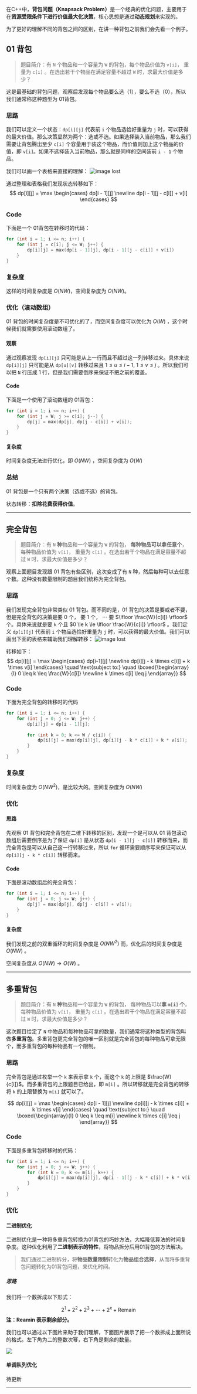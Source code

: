 在C++中，​**背包问题（Knapsack Problem）​**​ 是一个经典的优化问题，主要用于在**资源受限条件下进行价值最大化决策**，核心思想是通过**动态规划**来实现的。

为了更好的理解不同的背包之间的区别，在讲一种背包之前我们会先看一个例子。
## 01 背包

>题目简介：有 `N` 个物品和一个容量为 `W` 的背包，每个物品价值为 `v[i]`， 重量为 `c[i]` 。在选出若干个物品在满足容量不超过 `W` 时，求最大价值是多少？

这是最基础的背包问题，观察后发现每个物品要么选（1），要么不选（0），所以我们通常称这种题型为 01背包。

### 思路
我们可以定义一个状态：`dp[i][j]` 代表前 `i` 个物品选恰好重量为 `j` 时，可以获得的最大价值。那么决策显然为两个：选或不选。如果选择装入当前物品，那么我们需要让背包腾出至少 `c[i]` 个容量用于装这个物品，而价值则加上这个物品的价值，即 `v[i]`。如果不选择装入当前物品，那么就是同样的空间装前 `i - 1` 个物品。

我们可以画一个表格来直接的理解：
![image lost](../../assets/images/knapsack1.png)

通过整理和表格我们发现状态转移如下：
$$
dp[i][j] = \max \begin{cases}
dp[i - 1][j]
\newline
dp[i - 1][j - c[i]] + v[i]
\end{cases}
$$
### Code
下面是一个 01背包在转移时的代码：
```cpp
for (int i = 1; i <= n; i++) {
	for (int j = c[i]; j <= W; j++) {
		dp[i][j] = max(dp[i - 1][j], dp[i - 1][j - c[i]] + v[i])
	}
}
```
### 复杂度
这样的时间复杂度是 $O(NW)$，空间复杂度为 $O(NW)$。
### 优化（滚动数组）
01 背包的时间复杂度是不可优化的了，而空间复杂度可以优化为 $O(W)$ ，这个时候我们就需要使用滚动数组了。
#### 观察
通过观察发现 `dp[i][j]` 只可能是从上一行而且不超过这一列转移过来。具体来说 `dp[i][j]` 只可能是从 `dp[u][v]` 转移过来且 $1 \le u \le i - 1, \ 1 \le v \le j$ 。所以我们可以把 `N` 行压成 1 行，但是我们需要倒序来保证不把之前的覆盖。

#### Code
下面是一个使用了滚动数组的 01背包：
```cpp
for (int i = 1; i <= n; i++) {
	for (int j = W; j >= c[i]; j--) {
		dp[j] = max(dp[j], dp[j - c[i]] + v[i]);
	}
}
```
#### 复杂度
时间复杂度无法进行优化，即 $O(NW)$ ，空间复杂度为 $O(W)$
### 总结
01 背包是一个只有两个决策（选或不选）的背包。

状态转移：**扣除花费获得价值**。

---
## 完全背包

> 题目简介：有 `N` **种**物品和一个容量为 `W` 的背包， **每种物品可以拿任意个**，每种物品价值为 `v[i]`， 重量为 `c[i]` 。在选出若干个物品在满足容量不超过 `W` 时，求最大价值是多少？

观察上面题目发现跟 01 背包有些区别，这次变成了有 `N` 种，然后每种可以去任意个数。这种没有数量限制的题目我们统称为完全背包。
### 思路
我们发现完全背包非常类似 01 背包。而不同的是，01 背包的决策是要或者不要，但是完全背包的决策是要 0 个， 要 1 个， $\cdots$  要 $\lfloor \frac{W}{c[i]} \rfloor$ 个。具体来说就是要 `k` 个且 $0 \le k \le \lfloor \frac{W}{c[i]} \rfloor$ 。我们定义 `dp[i][j]` 代表前 `i` 个物品选恰好重量为 `j` 时，可以获得的最大价值。我们可以画出下面的表格来辅助我们理解转移：
![image lost](../../assets/images/knapsack2.png)

转移如下：
$$
dp[i][j] = \max \begin{cases} 
dp[i-1][j] \newline
dp[i][j - k \times c[i]] + k \times v[i]
\end{cases}
\quad
\text{subject to:} \quad 
\boxed{\begin{array}{l} 
0 \leq k \leq \frac{W}{c[i]} \newline
k \times c[i] \leq j 
\end{array}}
$$
### Code
下面为完全背包的转移时的代码
```cpp
for (int i = 1; i <= n; i++) {
	for (int j = 0; j <= W; j++) {
		dp[i][j] = dp[i - 1][j];
		
		for (int k = 0; k <= W / c[i]) {
			dp[i][j] = max(dp[i][j], dp[i][j - k * c[i]] + k * v[i]);
		}
	}
}
```
### 复杂度
时间复杂度为 $O(N{W} ^ {2})$，是比较大的。空间复杂度为 $O(NW)$
### 优化 
#### 思路
先观察 01 背包和完全背包在二维下转移的区别，发现一个是可以从
 01 背包滚动数组后需要倒序是为了保证 `dp[i]` 是从状态 `dp[i - 1][j - c[i]]` 转移而来，而完全背包是可以从自己这一行转移过来，所以 `for` 循环需要顺序写来保证可以从 `dp[i][j - k * c[i]]` 转移而来。

#### Code
下面是滚动数组后的完全背包：
```cpp
for (int i = 1; i <= n; i++) {
	for (int j = 0; j <= W; j++) {
		dp[j] = max(dp[j], dp[j - c[i]] + v[i]);
	}
}
```

#### 复杂度
我们发现之前的双重循环的时间复杂度是 $O(N{W}^{2})$ 而，优化后的时间复杂度是 $O(NW)$ 。

空间复杂度从 $O(NW) \to O(W)$ 。

---
## 多重背包

> 题目简介：有 `N` **种**物品和一个容量为 `W` 的背包， 每种物品可以**拿 `m[i]` 个**，每种物品价值为 `v[i]`， 重量为 `c[i]` 。在选出若干个物品在满足容量不超过 `W` 时，求最大价值是多少？

这次题目给定了 `N` 中物品和每种物品可拿的数量，我们通常将这种类型的背包叫做**多重背包**。多重背包更完全背包的唯一区别就是完全背包的每种物品可拿无限个，而多重背包的每种物品有一个限制。

### 思路
完全背包是通过枚举一个 `k` 来表示拿 `k` 个，而这个 `k` 的上限是 $\frac{W}{c[i]}$。而多重背包的上限题目已给出，即 `m[i]` 。所以转移就是完全背包的转移将 `k` 的上限替换为 `m[i]` 就可以了。

$$
dp[i][j] = \max \begin{cases}
dp[i - 1][j] \newline
dp[i][j - k \times c[i]] + k \times v[i]
\end{cases}
\quad
\text{subject to:} \quad 
\boxed{\begin{array}{l} 
0 \leq k \leq m[i] \newline
k \times c[i] \leq j 
\end{array}}
$$

### Code
下面是多重背包转移时的代码：
```cpp
for (int i = 1; i <= n; i++) {
	for (int j = 0; j <= W; j++) {
		for (int k = 0; k <= m[i]; k++) {
			dp[i][j] = max(dp[i][j], dp[i - 1][j - k * c[i]] + k * v[i]);
		}
	}
}
```

### 优化
#### 二进制优化
二进制优化是一种将多重背包转换为01背包的巧妙方法，大幅降低算法的时间复杂度。这种优化利用了**二进制表示的特性**，将物品拆分后用01背包的方法解决。

> 我们通过二进制拆分，将**物品数量限制**转化为**物品组合选择**，从而将多重背包问题转化为01背包问题，来优化时间。
##### 思路
我们将一个数拆成以下形式：

$$
2^1 + 2^2 + 2^3 + \cdots + 2^x + \text{Remain}
$$
**注：$\text{Reamin}$ 表示剩余部分。**

我们也可以通过以下图片来助于我们理解，下面图片展示了把一个数拆成上面所说的格式。左下角为二的整数次幂，右下角是剩余的数量。

![](../../assets/images/knapsack3.png)
#### 单调队列优化
待更新

---